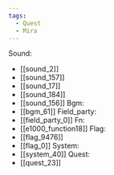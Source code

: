 ```yaml
---
tags:
  - Quest
  - Mira
---
```

Sound:
- [[sound_2]]
- [[sound_157]]
- [[sound_17]]
- [[sound_184]]
- [[sound_156]]
Bgm:
- [[bgm_61]]
Field_party:
- [[field_party_0]]
Fn:
- [[e1000_function18]]
Flag:
- [[flag_9476]]
- [[flag_0]]
System:
- [[system_40]]
Quest:
- [[quest_23]]
